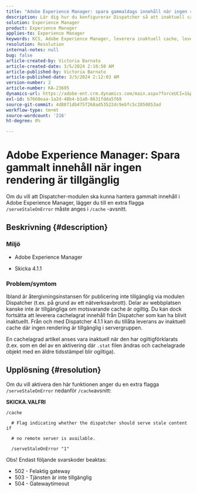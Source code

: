 ```yaml
---
title: "Adobe Experience Manager: spara gammaldags innehåll när ingen rendering är tillgänglig"
description: Lär dig hur du konfigurerar Dispatcher så att inaktuell cache kan levereras när ingen rendering är tillgänglig i Adobe Experience Manager.
solution: Experience Manager
product: Experience Manager
applies-to: Experience Manager
keywords: KCS, Adobe Experience Manager, leverera inaktuell cache, leverera inaktuellt innehåll, felsökning, felsökning, dispatcher, AEM
resolution: Resolution
internal-notes: null
bug: false
article-created-by: Victoria Barnato
article-created-date: 3/5/2024 2:10:50 AM
article-published-by: Victoria Barnato
article-published-date: 3/5/2024 2:12:03 AM
version-number: 2
article-number: KA-23695
dynamics-url: https://adobe-ent.crm.dynamics.com/main.aspx?forceUCI=1&pagetype=entityrecord&etn=knowledgearticle&id=8adb4f94-95da-ee11-904c-000d3a3110f0
exl-id: b7660eaa-1a2d-48b4-b1a0-8631fdda5f69
source-git-commit: 4d8871db475f268ad53522dc9ebfc5c2850853ad
workflow-type: tm+mt
source-wordcount: '216'
ht-degree: 0%

---
```


# Adobe Experience Manager: Spara gammalt innehåll när ingen rendering är tillgänglig


Om du vill att Dispatcher-modulen ska kunna hantera gammalt innehåll i Adobe Experience Manager, lägger du till en extra flagga `/serveStaleOnError` måste anges i `/cache` -avsnitt.

## Beskrivning {#description}


### <b>Miljö</b>

- Adobe Experience Manager


- Skicka 4.1.1


### <b>Problem/symtom</b>

Ibland är återgivningsinstansen för publicering inte tillgänglig via modulen Dispatcher (t.ex. på grund av ett nätverksavbrott). Delar av webbplatsen kanske inte är tillgängliga om motsvarande cache är ogiltig. Du kan dock fortsätta att leverera cachelagrat innehåll från Dispatcher som kan ha blivit inaktuellt. Från och med Dispatcher 4.1.1 kan du tillåta leverans av inaktuell cache där ingen rendering är tillgänglig i servergruppen.

En cachelagrad artikel anses vara inaktuell när den har ogiltigförklarats (t.ex. som en del av en aktivering där `.stat` filen ändras och cachelagrade objekt med en äldre tidsstämpel blir ogiltiga).


## Upplösning {#resolution}


Om du vill aktivera den här funktionen anger du en extra flagga `/serveStaleOnError` nedanför `/cache`avsnitt:

<b>SKICKA.VALFRI</b>


```
/cache

  # Flag indicating whether the dispatcher should serve stale content if

  # no remote server is available.

  /serveStaleOnError "1"
```




Obs! Endast följande svarskoder beaktas:

- 502 - Felaktig gateway
- 503 - Tjänsten är inte tillgänglig
- 504 - Gatewaytimeout
